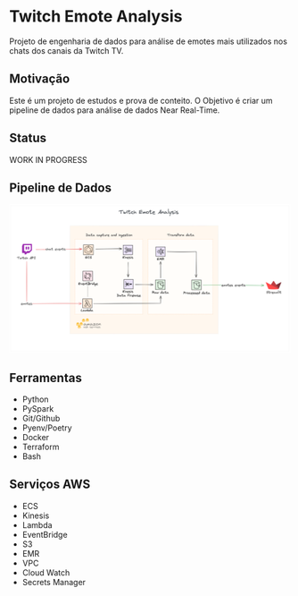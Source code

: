 # Twitch Emote Analysis

Projeto de engenharia de dados para análise de emotes mais utilizados nos chats dos canais da Twitch TV.

## Motivação

Este é um projeto de estudos e prova de conteito. O Objetivo é criar um pipeline de dados para análise de dados Near Real-Time.

## Status

WORK IN PROGRESS

## Pipeline de Dados

![architecture](./imgs/data-pipeline.png)

## Ferramentas

- Python
- PySpark
- Git/Github
- Pyenv/Poetry
- Docker
- Terraform
- Bash

## Serviços AWS

- ECS
- Kinesis
- Lambda
- EventBridge
- S3
- EMR
- VPC
- Cloud Watch
- Secrets Manager
